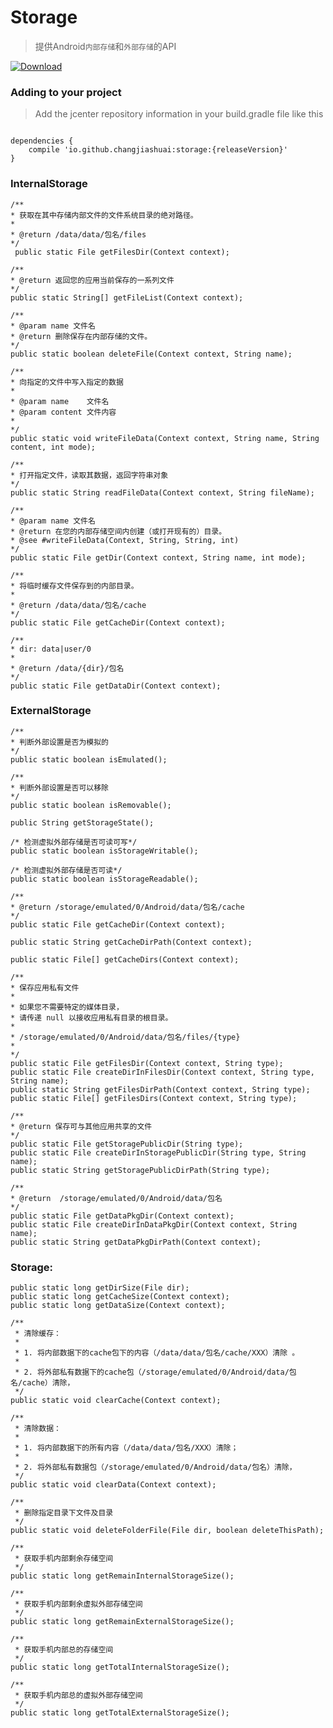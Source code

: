 # Storage

>提供Android`内部存储`和`外部存储`的API

 [ ![Download](https://api.bintray.com/packages/changjiashuai/maven/storage/images/download.svg?version=1.1.0) ](https://bintray.com/changjiashuai/maven/storage/1.1.0/link)
 
### Adding to your project

> Add the jcenter repository information in your build.gradle file like this

```

dependencies {
	compile 'io.github.changjiashuai:storage:{releaseVersion}'
}

```

### InternalStorage

    /**
    * 获取在其中存储内部文件的文件系统目录的绝对路径。
    *
    * @return /data/data/包名/files
    */
     public static File getFilesDir(Context context);

    /**
    * @return 返回您的应用当前保存的一系列文件
    */
    public static String[] getFileList(Context context);

    /**
    * @param name 文件名
    * @return 删除保存在内部存储的文件。
    */
    public static boolean deleteFile(Context context, String name);

    /**
    * 向指定的文件中写入指定的数据
    *
    * @param name    文件名
    * @param content 文件内容
    *
    */
    public static void writeFileData(Context context, String name, String content, int mode);

    /**
    * 打开指定文件，读取其数据，返回字符串对象
    */
    public static String readFileData(Context context, String fileName);

    /**
    * @param name 文件名
    * @return 在您的内部存储空间内创建（或打开现有的）目录。
    * @see #writeFileData(Context, String, String, int)
    */
    public static File getDir(Context context, String name, int mode);

    /**
    * 将临时缓存文件保存到的内部目录。
    *
    * @return /data/data/包名/cache
    */
    public static File getCacheDir(Context context);

    /**
    * dir: data|user/0
    *
    * @return /data/{dir}/包名
    */
    public static File getDataDir(Context context);


### ExternalStorage

    /**
    * 判断外部设置是否为模拟的
    */
    public static boolean isEmulated();

    /**
    * 判断外部设置是否可以移除
    */
    public static boolean isRemovable();

    public String getStorageState();

    /* 检测虚拟外部存储是否可读可写*/
    public static boolean isStorageWritable();

    /* 检测虚拟外部存储是否可读*/
    public static boolean isStorageReadable();

    /**
    * @return /storage/emulated/0/Android/data/包名/cache
    */
    public static File getCacheDir(Context context);

    public static String getCacheDirPath(Context context);
    
    public static File[] getCacheDirs(Context context);

    /**
    * 保存应用私有文件
    *
    * 如果您不需要特定的媒体目录，
    * 请传递 null 以接收应用私有目录的根目录。
    *
    * /storage/emulated/0/Android/data/包名/files/{type}
    *
    */
    public static File getFilesDir(Context context, String type);
    public static File createDirInFilesDir(Context context, String type, String name);
    public static String getFilesDirPath(Context context, String type);
    public static File[] getFilesDirs(Context context, String type);

    /**
    * @return 保存可与其他应用共享的文件
    */
    public static File getStoragePublicDir(String type);
    public static File createDirInStoragePublicDir(String type, String name);
	public static String getStoragePublicDirPath(String type);

    /**
    * @return  /storage/emulated/0/Android/data/包名
    */
    public static File getDataPkgDir(Context context);
    public static File createDirInDataPkgDir(Context context, String name);
    public static String getDataPkgDirPath(Context context);

### Storage:

	public static long getDirSize(File dir);
	public static long getCacheSize(Context context);
	public static long getDataSize(Context context);
	
    /**
     * 清除缓存：
     *
     * 1. 将内部数据下的cache包下的内容（/data/data/包名/cache/XXX）清除 。
     *
     * 2. 将外部私有数据下的cache包（/storage/emulated/0/Android/data/包名/cache）清除，
     */
    public static void clearCache(Context context);

    /**
     * 清除数据：
     *
     * 1. 将内部数据下的所有内容（/data/data/包名/XXX）清除；
     *
     * 2. 将外部私有数据包（/storage/emulated/0/Android/data/包名）清除，
     */
    public static void clearData(Context context);
    
    /**
     * 删除指定目录下文件及目录
     */
    public static void deleteFolderFile(File dir, boolean deleteThisPath);

    /**
     * 获取手机内部剩余存储空间
     */
    public static long getRemainInternalStorageSize();

    /**
     * 获取手机内部剩余虚拟外部存储空间
     */
    public static long getRemainExternalStorageSize();

    /**
     * 获取手机内部总的存储空间
     */
    public static long getTotalInternalStorageSize();

    /**
     * 获取手机内部总的虚拟外部存储空间
     */
    public static long getTotalExternalStorageSize();